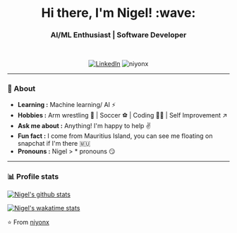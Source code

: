<h1 align="center"> Hi there, I'm Nigel! :wave: </h1>

<h3 align="center">  AI/ML Enthusiast | Software Developer </h3> <br>

<p align="center"> 
<a href="https://www.linkedin.com/in/niyonx/"><img alt="LinkedIn" src="https://img.shields.io/badge/-Nigel_Yong-blue?style=flat-square&logo=Linkedin&logoColor=white&link=https://www.linkedin.com/in/niyonx/"></a>
<img src="https://komarev.com/ghpvc/?username=niyonx" alt="niyonx" />
</p>

--------------------------------------------------------------------------------------------------------------------------------------------------------------------
### 🤔 About
-  **Learning :** Machine learning/ AI :zap:
-  **Hobbies :** Arm wrestling 💪 | Soccer :soccer: | Coding 👨‍💻 | Self Improvement :arrow_upper_right:
-  **Ask me about :** Anything! I'm happy to help :v:
-  **Fun fact :** I come from Mauritius Island, you can see me floating on snapchat if I'm there :mauritius:
-  **Pronouns :** Nigel > * pronouns :smirk:

--------------------------------------------------------------------------------------------------------------------------------------------------------------------

### 📊 Profile stats

[![Nigel's github stats](https://github-readme-stats.vercel.app/api?username=niyonx&count_private=true&show_icons=true)](https://github.com/anuraghazra/github-readme-stats)

[![Nigel's wakatime stats](https://github-readme-stats.vercel.app/api/wakatime?username=niyonx)](https://github.com/niyonx/github-readme-stats)

⭐️ From [niyonx](https://github.com/niyonx)
